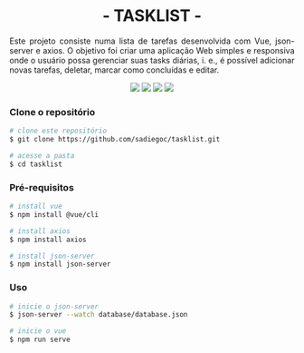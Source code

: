 <h1 align="center">- TASKLIST -</h1>
<p align="justify">Este projeto consiste numa lista de tarefas desenvolvida com Vue, json-server e axios. O objetivo foi criar uma aplicação Web simples e responsiva onde o usuário possa gerenciar suas tasks diárias, i. e., é possível adicionar novas tarefas, deletar, marcar como concluídas e editar.</p>

<p align="center">
 <img src="https://img.shields.io/badge/Vue%20js-35495E?style=for-the-badge&logo=vuedotjs&logoColor=4FC08D"/>
 <img src="https://img.shields.io/badge/axios-671ddf?&style=for-the-badge&logo=axios&logoColor=white"/>
 <img src="https://img.shields.io/badge/json-5E5C5C?style=for-the-badge&logo=json&logoColor=white"/>
 <img src="https://img.shields.io/badge/License-MIT-green?style=for-the-badge"/>
</p>

### Clone o repositório
```bash
# clone este repositório
$ git clone https://github.com/sadiegoc/tasklist.git

# acesse a pasta
$ cd tasklist
```
### Pré-requisitos
```bash
# install vue
$ npm install @vue/cli

# install axios
$ npm install axios

# install json-server
$ npm install json-server
```
### Uso
```bash
# inicie o json-server
$ json-server --watch database/database.json

# inicie o vue
$ npm run serve
```
